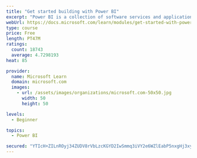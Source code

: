 ```yaml
---
title: "Get started building with Power BI"
excerpt: "Power BI is a collection of software services and applications that let you connect to all sorts of data sources and create compelling visuals and reports. You can benefit from receiving those reports, or you can share them with others inside or outside your organization. Learn the basics of Power BI, how its services and applications work together, and how they can be used to create or experience compelling visuals and analytics based on your data."
webUrl: https://docs.microsoft.com/learn/modules/get-started-with-power-bi/
type: course
price: Free
length: PT47M
ratings:
  count: 18743
  average: 4.7298193
heat: 85

provider:
  name: Microsoft Learn
  domain: microsoft.com
  images:
    - url: /assets/images/organizations/microsoft.com-50x50.jpg
      width: 50
      height: 50

levels:
  - Beginner

topics:
  - Power BI

secured: "YTIcH+ZILnROyj34ZUDV8rVbLzcKGYD2IwSmmq3iVY2e6WZlEabP5nxgHj3xyKLphomQUei90CJEmHw07JO2/HkVtqg8BkoZzkJ0kQzBdbXlEnOA9SxaqNMeEzZ/nyzM9WmYF5VaPF1Bic06m2ZRZsbneB5IHNwxaESXS0uufNaA2l2a5bXH6fN12wcU0xB6lYW6ZoykN0wE4DHsKZ93c44Ba1JTaNm9WYCY9o75ewpfupmuHd2Faq+ZWPycNjl126RcspK+iBJk+/nBdYZKUjFQ2auqcpTWEAwkFglNcboGOi9S5HXTJtW1xx0WeEu8psHXaVBWLBaDEZ3m0ddHjEV3cRmBMWVJ2rjUs0+KfPyCdCdzofHR1YqbPnDbStCHwC/JhD+Z95GlnwoYWOjU3TrUfs6ux8PAEBf+m7wqSLSom3RrnHPT54BMXlVgOB9O;3DDV4KSzcuae9ZvKH2l2Hg=="
---
```


